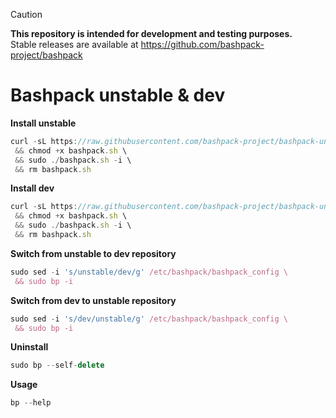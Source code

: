 > [!CAUTION]
> **This repository is intended for development and testing purposes.**\
> Stable releases are available at https://github.com/bashpack-project/bashpack

# Bashpack unstable & dev

**Install unstable**
```javascript
curl -sL https://raw.githubusercontent.com/bashpack-project/bashpack-unstable/main/bashpack.sh -o bashpack.sh \
 && chmod +x bashpack.sh \
 && sudo ./bashpack.sh -i \
 && rm bashpack.sh
```

**Install dev**
```javascript
curl -sL https://raw.githubusercontent.com/bashpack-project/bashpack-unstable/main/bashpack.sh -o bashpack.sh \
 && chmod +x bashpack.sh \
 && sudo ./bashpack.sh -i \
 && rm bashpack.sh
```

**Switch from unstable to dev repository**
```javascript
sudo sed -i 's/unstable/dev/g' /etc/bashpack/bashpack_config \
 && sudo bp -i
```

**Switch from dev to unstable repository**
```javascript
sudo sed -i 's/dev/unstable/g' /etc/bashpack/bashpack_config \
 && sudo bp -i
```

**Uninstall**
```javascript
sudo bp --self-delete
```

**Usage**
```javascript
bp --help
```

<br>

